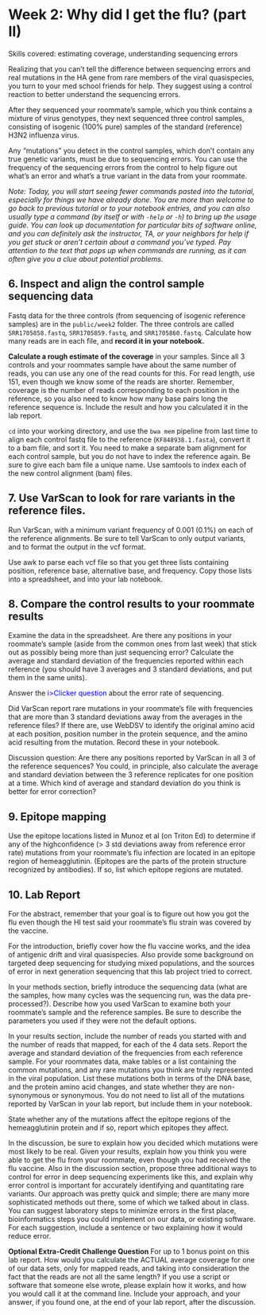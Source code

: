 # Week 2: Why did I get the flu? (part II)
Skills covered: estimating coverage, understanding sequencing errors

Realizing that you can’t tell the difference between sequencing errors and real mutations in the HA
gene from rare members of the viral quasispecies, you turn to your med school friends for help. They
suggest using a control reaction to better understand the sequencing errors.

After they sequenced your roommate’s sample, which you think contains a mixture of virus
genotypes, they next sequenced three control samples, consisting of isogenic (100% pure) samples
of the standard (reference) H3N2 influenza virus.

Any “mutations” you detect in the control samples, which don’t contain any true genetic variants, must
be due to sequencing errors. You can use the frequency of the sequencing errors from the control to
help figure out what’s an error and what’s a true variant in the data from your roommate.

*Note: Today, you will start seeing fewer commands pasted into the tutorial, especially for things we have
already done. You are more than welcome to go back to previous tutorial or to your notebook entries,
and you can also usually type a command (by itself or with `-help` or `-h`) to bring up the usage guide.
You can look up documentation for particular bits of software online, and you can definitely ask
the instructor, TA, or your neighbors for help if you get stuck or aren’t certain about a command you’ve
typed. Pay attention to the text that pops up when commands are running, as it can often give you a
clue about potential problems.*

## 6. Inspect and align the control sample sequencing data

Fastq data for the three controls (from sequencing of isogenic reference samples) are in the
`public/week2` folder. The three controls are called `SRR1705858.fastq`, `SRR1705859.fastq`, and
`SRR1705860.fastq`. Calculate how many reads are in each file, and **record it in your notebook.**


**Calculate a rough estimate of the coverage** in your samples. Since all 3 controls and your roommates
sample have about the same number of reads, you can use any one of the read counts for this. For
read length, use 151, even though we know some of the reads are shorter. Remember, coverage is
the number of reads corresponding to each position in the reference, so you also need to know how
many base pairs long the reference sequence is. Include the result and how you calculated it in the
lab report. 

`cd` into your working directory, and use the `bwa mem` pipeline from last time to align each control
fastq file to the reference (`KF848938.1.fasta`), convert it to a bam file, and sort it. You need to
make a separate bam alignment for each control sample, but you do not have to index the reference
again. Be sure to give each bam file a unique name. Use samtools to index each of the new control alignment (bam) files. 

## 7. Use VarScan to look for rare variants in the reference files.

Run VarScan, with a minimum variant frequency of 0.001 (0.1%) on each of the reference alignments. Be sure to tell VarScan to only output variants, and to format the output in the vcf format.

Use awk to parse each vcf file so that you get three lists containing position, reference base, alternative base, and frequency. Copy those lists into a spreadsheet, and into your lab notebook. 

## 8. Compare the control results to your roommate results

Examine the data in the spreadsheet. Are there any positions in your roommate’s sample (aside from the common ones from last week) that stick out as possibly being more than just sequencing error? Calculate the average and standard deviation of the frequencies reported within each reference (you should have 3 averages and 3 standard deviations, and put them in the same units). 

Answer the <font color="blue">i>Clicker question</font> about the error rate of sequencing.

Did VarScan report rare mutations in your roommate’s file with frequencies that are more than 3 standard deviations away from the averages in the reference files? If there are, use WebDSV to identify the original amino acid at each position, position number in the protein sequence, and the amino acid resulting from the mutation. Record these in your notebook. 

Discussion question: Are there any positions reported by VarScan in all 3 of the reference
sequences? You could, in principle, also calculate the average and standard deviation between the 3
reference replicates for one position at a time. Which kind of average and standard deviation do you
think is better for error correction?

## 9. Epitope mapping

Use the epitope locations listed in Munoz et al (on Triton Ed) to determine if any of the highconfidence (> 3 std deviations away from reference error rate) mutations from your roommate’s flu infection are located in an epitope region of hemeagglutinin. (Epitopes are the parts of the protein structure recognized by antibodies). If so, list which epitope regions are mutated.

## 10. Lab Report

For the abstract, remember that your goal is to figure out how you got the flu even though the HI test
said your roommate’s flu strain was covered by the vaccine.

For the introduction, briefly cover how the flu vaccine works, and the idea of antigenic drift and viral
quasispecies. Also provide some background on targeted deep sequencing for studying mixed
populations, and the sources of error in next generation sequencing that this lab project tried to
correct.

In your methods section, briefly introduce the sequencing data (what are the samples, how many
cycles was the sequencing run, was the data pre-processed?). Describe how you used VarScan to
examine both your roommate’s sample and the reference samples. Be sure to describe the
parameters you used if they were not the default options.

In your results section, include the number of reads you started with and the number of reads that
mapped, for each of the 4 data sets. Report the average and standard deviation of the frequencies
from each reference sample. For your roommates data, make tables or a list containing the common
mutations, and any rare mutations you think are truly represented in the viral population. List these
mutations both in terms of the DNA base, and the protein amino acid changes, and state whether
they are non-synonymous or synonymous. You do not need to list all of the mutations reported by
VarScan in your lab report, but include them in your notebook.

State whether any of the mutations affect the epitope regions of the hemeagglutinin protein and if
so, report which epitopes they affect.

In the discussion, be sure to explain how you decided which mutations were most likely to be real.
Given your results, explain how you think you were able to get the flu from your roommate, even
though you had received the flu vaccine. Also in the discussion section, propose three additional
ways to control for error in deep sequencing experiments like this, and explain why error control is
important for accurately identifying and quantitating rare variants. Our approach was pretty quick and
simple; there are many more sophisticated methods out there, some of which we talked about in
class. You can suggest laboratory steps to minimize errors in the first place, bioinformatics steps you
could implement on our data, or existing software. For each suggestion, include a sentence or two
explaining how it would reduce error. 

**Optional Extra-Credit Challenge Question** For up to 1 bonus point on this lab report. How would
you calculate the ACTUAL average coverage for one of our data sets, only for mapped reads, and
taking into consideration the fact that the reads are not all the same length? If you use a script or
software that someone else wrote, please explain how it works, and how you would call it at the
command line. Include your approach, and your answer, if you found one, at the end of your lab
report, after the discussion. 
